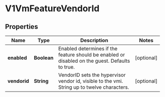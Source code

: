 # V1VmFeatureVendorId

## Properties
Name | Type | Description | Notes
------------ | ------------- | ------------- | -------------
**enabled** | **Boolean** | Enabled determines if the feature should be enabled or disabled on the guest. Defaults to true. |  [optional]
**vendorid** | **String** | VendorID sets the hypervisor vendor id, visible to the vmi. String up to twelve characters. |  [optional]
